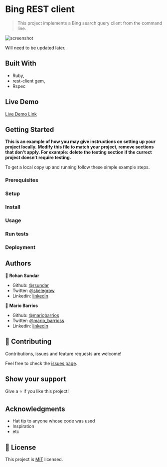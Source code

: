 # Bing REST client

> This project implements a Bing search query client from the command line.

![screenshot](./app_screenshot.png)

Will need to be updated later.

## Built With

- Ruby,
- rest-client gem,
- Rspec

## Live Demo

[Live Demo Link](https://livedemo.com)


## Getting Started

**This is an example of how you may give instructions on setting up your project locally.**
**Modify this file to match your project, remove sections that don't apply. For example: delete the testing section if the currect project doesn't require testing.**


To get a local copy up and running follow these simple example steps.

### Prerequisites

### Setup

### Install

### Usage

### Run tests

### Deployment



## Authors

👤 **Rohan Sundar**

- Github: [@rsundar](https://github.com/githubhandle)
- Twitter: [@skelegrow](https://twitter.com/skelegrow)
- Linkedin: [linkedin](https://linkedin.com/linkedinhandle)

👤 **Mario Barrios**

- Github: [@mariobarrios](https://github.com/mariobarrios)
- Twitter: [@mario_barrioss](https://twitter.com/mario_barrioss)
- Linkedin: [linkedin](https://linkedin.com/linkedinhandle)

## 🤝 Contributing

Contributions, issues and feature requests are welcome!

Feel free to check the [issues page](issues/).

## Show your support

Give a ⭐️ if you like this project!

## Acknowledgments

- Hat tip to anyone whose code was used
- Inspiration
- etc

## 📝 License

This project is [MiT](lic.url) licensed.
